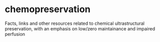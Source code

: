 # chemopreservation
Facts, links and other resources related to chemical ultrastructural preservation, with an emphasis on low/zero maintainance and impaired perfusion
